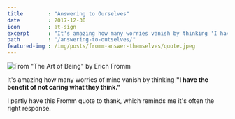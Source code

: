 ```yaml
---
title        : "Answering to Ourselves"
date         : 2017-12-30
icon         : at-sign
excerpt      : "It's amazing how many worries vanish by thinking 'I have the benefit of not caring what they think.'"
path         : "/answering-to-outselves/"
featured-img : /img/posts/fromm-answer-themselves/quote.jpeg
---
```


![From "The Art of Being" by Erich Fromm](./quote.jpeg)

It's amazing how many worries of mine vanish by thinking **"I have the benefit of not caring what they think."**

I partly have this Fromm quote to thank, which reminds me it's often the right response.